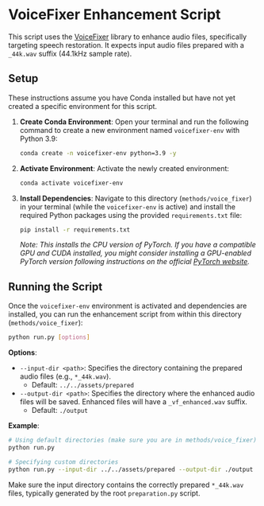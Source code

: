 # VoiceFixer Enhancement Script

This script uses the [VoiceFixer](https://github.com/haoheliu/voicefixer) library to enhance audio files, specifically targeting speech restoration. It expects input audio files prepared with a `_44k.wav` suffix (44.1kHz sample rate).

## Setup

These instructions assume you have Conda installed but have not yet created a specific environment for this script.

1.  **Create Conda Environment**:
    Open your terminal and run the following command to create a new environment named `voicefixer-env` with Python 3.9:
    ```bash
    conda create -n voicefixer-env python=3.9 -y
    ```

2.  **Activate Environment**:
    Activate the newly created environment:
    ```bash
    conda activate voicefixer-env
    ```

3.  **Install Dependencies**:
    Navigate to this directory (`methods/voice_fixer`) in your terminal (while the `voicefixer-env` is active) and install the required Python packages using the provided `requirements.txt` file:
    ```bash
    pip install -r requirements.txt
    ```
    *Note: This installs the CPU version of PyTorch. If you have a compatible GPU and CUDA installed, you might consider installing a GPU-enabled PyTorch version following instructions on the official [PyTorch website](https://pytorch.org/).*

## Running the Script

Once the `voicefixer-env` environment is activated and dependencies are installed, you can run the enhancement script from within this directory (`methods/voice_fixer`):

```bash
python run.py [options]
```

**Options**:

*   `--input-dir <path>`: Specifies the directory containing the prepared audio files (e.g., `*_44k.wav`).
    *   Default: `../../assets/prepared`
*   `--output-dir <path>`: Specifies the directory where the enhanced audio files will be saved. Enhanced files will have a `_vf_enhanced.wav` suffix.
    *   Default: `./output`

**Example**:

```bash
# Using default directories (make sure you are in methods/voice_fixer)
python run.py

# Specifying custom directories
python run.py --input-dir ../../assets/prepared --output-dir ./output
```

Make sure the input directory contains the correctly prepared `*_44k.wav` files, typically generated by the root `preparation.py` script. 